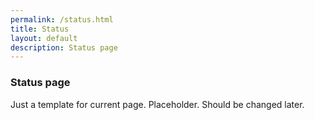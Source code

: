 ```yaml
---
permalink: /status.html
title: Status
layout: default
description: Status page
---
```


### Status page

Just a template for current page. Placeholder. Should be changed later.
